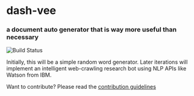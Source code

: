# dash-vee
### a document auto generator that is way more useful than necessary

![Build Status](https://travis-ci.org/RyanBRiley/dash-vee.svg?branch=master)

Initially, this will be a simple random word generator. Later iterations will implement an intelligent web-crawling research bot using NLP APIs like Watson from IBM. 

Want to contribute? Please read the [contribution guidelines](https://github.com/RyanBRiley/dash-vee/blob/master/CONTRIBUTING.md)

